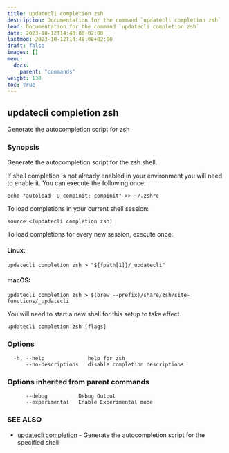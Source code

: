 ```yaml
---
title: updatecli completion zsh
description: Documentation for the command `updatecli completion zsh`
lead: Documentation for the command `updatecli completion zsh`
date: 2023-10-12T14:48:08+02:00
lastmod: 2023-10-12T14:48:08+02:00
draft: false
images: []
menu:
  docs:
    parent: "commands"
weight: 130
toc: true
---
```


## updatecli completion zsh

Generate the autocompletion script for zsh

### Synopsis

Generate the autocompletion script for the zsh shell.

If shell completion is not already enabled in your environment you will need
to enable it.  You can execute the following once:

	echo "autoload -U compinit; compinit" >> ~/.zshrc

To load completions in your current shell session:

	source <(updatecli completion zsh)

To load completions for every new session, execute once:

#### Linux:

	updatecli completion zsh > "${fpath[1]}/_updatecli"

#### macOS:

	updatecli completion zsh > $(brew --prefix)/share/zsh/site-functions/_updatecli

You will need to start a new shell for this setup to take effect.


```
updatecli completion zsh [flags]
```

### Options

```
  -h, --help              help for zsh
      --no-descriptions   disable completion descriptions
```

### Options inherited from parent commands

```
      --debug          Debug Output
      --experimental   Enable Experimental mode
```

### SEE ALSO

* [updatecli completion](/docs/commands/updatecli_completion)	 - Generate the autocompletion script for the specified shell

